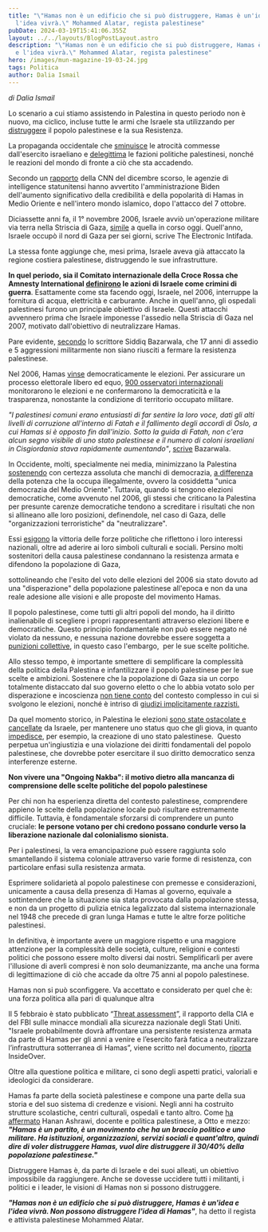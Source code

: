 ```yaml
---
title: "\"Hamas non è un edificio che si può distruggere, Hamas è un'idea e
  l'idea vivrà.\" Mohammed Alatar, regista palestinese"
pubDate: 2024-03-19T15:41:06.355Z
layout: ../../layouts/BlogPostLayout.astro
description: "\"Hamas non è un edificio che si può distruggere, Hamas è un'idea
  e l'idea vivrà.\" Mohammed Alatar, regista palestinese"
hero: /images/mun-magazine-19-03-24.jpg
tags: Politica
author: Dalia Ismail
---
```

*di Dalia Ismail*

Lo scenario a cui stiamo assistendo in Palestina in questo periodo non è nuovo, ma ciclico, incluse tutte le armi che Israele sta utilizzando per [distruggere](https://www.middleeasteye.net/news/israel-palestine-war-extremist-incendiary-language-rhetoric) il popolo palestinese e la sua Resistenza.

La propaganda occidentale che [sminuisce](https://www.ilfattoquotidiano.it/2024/03/13/liliana-segre-la-parola-genocidio-io-lho-conosciuta-adesso-viene-usata-per-ogni-cosa/7478543/) le atrocità commesse dall'esercito israeliano e [delegittima](https://it.euronews.com/2023/12/11/consiglio-ue-sanzioni-per-hamas-lettera-congiunta-di-italia-francia-e-germania) le fazioni politiche palestinesi, nonché le reazioni del mondo di fronte a ciò che sta accadendo.

Secondo un [rapporto](https://edition.cnn.com/2023/12/21/politics/us-intelligence-analysis-hamas-influence/index.html) della CNN del dicembre scorso, le agenzie di intelligence statunitensi hanno avvertito l'amministrazione Biden dell'aumento significativo della credibilità e della popolarità di Hamas in Medio Oriente e nell'intero mondo islamico, dopo l'attacco del 7 ottobre.

Diciassette anni fa, il 1° novembre 2006, Israele avviò un'operazione militare via terra nella Striscia di Gaza, [simile](https://electronicintifada.net/content/what-if-hamas-had-been-allowed-govern-free-siege/40631) a quella in corso oggi. Quell'anno, Israele occupò il nord di Gaza per sei giorni, scrive The Electronic Intifada. 

La stessa fonte aggiunge che, mesi prima, Israele aveva già attaccato la regione costiera palestinese, distruggendo le sue infrastrutture. 

**In quel periodo, sia il Comitato internazionale della Croce Rossa che Amnesty International [definirono](https://electronicintifada.net/content/what-if-hamas-had-been-allowed-govern-free-siege/40631) le azioni di Israele come crimini di guerra**. Esattamente come sta facendo oggi, Israele, nel 2006, interruppe la fornitura di acqua, elettricità e carburante. Anche in quell'anno, gli ospedali palestinesi furono un principale obiettivo di Israele. Questi attacchi avvennero prima che Israele imponesse l'assedio nella Striscia di Gaza nel 2007, motivato dall'obiettivo di neutralizzare Hamas.

Pare evidente, [secondo](https://electronicintifada.net/content/what-if-hamas-had-been-allowed-govern-free-siege/40631) lo scrittore Siddiq Bazarwala, che 17 anni di assedio e 5 aggressioni militarmente non siano riusciti a fermare la resistenza palestinese.

Nel 2006, Hamas [vinse](https://www.aljazeera.com/news/2006/1/26/hamas-wins-huge-majority) democraticamente le elezioni. Per assicurare un processo elettorale libero ed equo, [900 osservatori internazionali](https://www.pbs.org/newshour/politics/middle_east-jan-june06-hamas_01-26) monitorarono le elezioni e ne confermarono la democraticità e la trasparenza, nonostante la condizione di territorio occupato militare.

*"I palestinesi comuni erano entusiasti di far sentire la loro voce, dati gli alti livelli di corruzione all'interno di Fatah e il fallimento degli accordi di Oslo, a cui Hamas si è opposto fin dall'inizio. Sotto la guida di Fatah, non c'era alcun segno visibile di uno stato palestinese e il numero di coloni israeliani in Cisgiordania stava rapidamente aumentando"*, [scrive](https://electronicintifada.net/content/what-if-hamas-had-been-allowed-govern-free-siege/40631) Bazarwala. 

In Occidente, molti, specialmente nei media, minimizzano la Palestina [sostenendo](https://www.iltempo.it/personaggi/2024/03/09/news/david-parenzo-ebreo-fascista-contestazione-sapienza-sinistra-israele-hamas-gaza-38690433/) con certezza assoluta che manchi di democrazia, [a differenza](https://www.iltempo.it/personaggi/2023/10/25/news/dimartedi-alessandro-di-battista-david-parenzo-israele-fosse-ardeatine-ambulanza-37321184/) della potenza che la occupa illegalmente, ovvero la cosiddetta "unica democrazia del Medio Oriente". Tuttavia, quando si tengono elezioni democratiche, come avvenuto nel 2006, gli stessi che criticano la Palestina per presunte carenze democratiche tendono a screditare i risultati che non si allineano alle loro posizioni, definendole, nel caso di Gaza, delle "organizzazioni terroristiche" da "neutralizzare".

Essi [esigono](https://it.euronews.com/2023/12/11/consiglio-ue-sanzioni-per-hamas-lettera-congiunta-di-italia-francia-e-germania) la vittoria delle forze politiche che riflettono i loro interessi nazionali, oltre ad aderire ai loro simboli culturali e sociali. Persino molti sostenitori della causa palestinese condannano la resistenza armata e difendono la popolazione di Gaza,

sottolineando che l'esito del voto delle elezioni del 2006 sia stato dovuto ad una "disperazione" della popolazione palestinese all'epoca e non da una reale adesione alle visioni e alle proposte del movimento Hamas.

Il popolo palestinese, come tutti gli altri popoli del mondo, ha il diritto inalienabile di scegliere i propri rappresentanti attraverso elezioni libere e democratiche. Questo principio fondamentale non può essere negato né violato da nessuno, e nessuna nazione dovrebbe essere soggetta a [punizioni collettive](https://reliefweb.int/report/occupied-palestinian-territory/gaza-blockade-15-years-collective-punishment-september-2022), in questo caso l'embargo,  per le sue scelte politiche.

Allo stesso tempo, è importante smettere di semplificare la complessità della politica della Palestina e infantilizzare il popolo palestinese per le sue scelte e ambizioni. Sostenere che la popolazione di Gaza sia un corpo totalmente distaccato dal suo governo eletto o che lo abbia votato solo per disperazione e incoscienza [non tiene conto](https://munmagazine.com/posts/il-new-york-times-paragona-il-medio-oriente-al-regno-animale-e-il-mondo-dei-diritti-umani-lascia-correre/) del contesto complesso in cui si svolgono le elezioni, nonché è intriso di [giudizi implicitamente razzisti.](https://munmagazine.com/posts/il-new-york-times-paragona-il-medio-oriente-al-regno-animale-e-il-mondo-dei-diritti-umani-lascia-correre/)

Da quel momento storico, in Palestina le elezioni [sono state ostacolate e cancellate](https://www.al-monitor.com/originals/2021/04/israel-tight-lipped-palestinian-elections) da Israele, per mantenere uno status quo che gli giova, in quanto [impedisce](https://www.aljazeera.com/news/2017/11/20/why-there-can-never-be-a-two-state-solution/), per esempio, la creazione di uno stato palestinese.  Questo perpetua un'ingiustizia e una violazione dei diritti fondamentali del popolo palestinese, che dovrebbe poter esercitare il suo diritto democratico senza interferenze esterne.

**Non vivere una "Ongoing Nakba": il motivo dietro alla mancanza di comprensione delle scelte politiche del popolo palestinese**

Per chi non ha esperienza diretta del contesto palestinese, comprendere appieno le scelte della popolazione locale può risultare estremamente difficile. Tuttavia, è fondamentale sforzarsi di comprendere un punto cruciale: **le persone votano per chi credono possano condurle verso la liberazione nazionale dal colonialismo sionista.** 

Per i palestinesi, la vera emancipazione può essere raggiunta solo smantellando il sistema coloniale attraverso varie forme di resistenza, con particolare enfasi sulla resistenza armata.

Esprimere solidarietà al popolo palestinese con premesse e considerazioni, unicamente a causa della presenza di Hamas al governo, equivale a sottintendere che la situazione sia stata provocata dalla popolazione stessa, e non da un progetto di pulizia etnica legalizzato dal sistema internazionale nel 1948 che precede di gran lunga Hamas e tutte le altre forze politiche palestinesi.

In definitiva, è importante avere un maggiore rispetto e una maggiore attenzione per la complessità delle società, culture, religioni e contesti politici che possono essere molto diversi dai nostri. Semplificarli per avere l'illusione di averli compresi è non solo deumanizzante, ma anche una forma di legittimazione di ciò che accade da oltre 75 anni al popolo palestinese.

Hamas non si può sconfiggere. Va accettato e considerato per quel che è: una forza politica alla pari di qualunque altra

Il 5 febbraio è stato pubblicato “[Threat assessment](https://www.odni.gov/files/ODNI/documents/assessments/ATA-2024-Unclassified-Report.pdf)”, il rapporto della CIA e del FBI sulle minacce mondiali alla sicurezza nazionale degli Stati Uniti. "Israele probabilmente dovrà affrontare una persistente resistenza armata da parte di Hamas per gli anni a venire e l’esercito farà fatica a neutralizzare l’infrastruttura sotterranea di Hamas”, viene scritto nel documento, [riporta](https://it.insideover.com/guerra/lintelligence-usa-hamas-non-puo-essere-distrutto.html) InsideOver.

Oltre alla questione politica e militare, ci sono degli aspetti pratici, valoriali e ideologici da considerare. 

Hamas fa parte della società palestinese e compone una parte della sua storia e del suo sistema di credenze e visioni. Negli anni ha costruito strutture scolastiche, centri culturali, ospedali e tanto altro. Come [ha affermato](https://www.la7.it/otto-e-mezzo/video/hanan-ashrawi-su-hamas-non-e-soltanto-combattenti-e-militanti-ce-una-retorica-esasperata-18-10-2023-508749) Hanan Ashrawi, docente e politica palestinese, a Otto e mezzo: ***"Hamas è un partito, è un movimento che ha un braccio politico e uno militare. Ha istituzioni, organizzazioni, servizi sociali e quant'altro, quindi dire di voler distruggere Hamas, vuol dire distruggere il 30/40% della popolazione palestinese."***

Distruggere Hamas è, da parte di Israele e dei suoi alleati, un obiettivo impossibile da raggiungere. Anche se dovesse uccidere tutti i militanti, i politici e i leader, le visioni di Hamas non si possono distruggere.  

***"Hamas non è un edificio che si può distruggere, Hamas è un'idea e l'idea vivrà. Non possono distruggere l'idea di Hamas"***, ha detto il regista e attivista palestinese Mohammed Alatar.